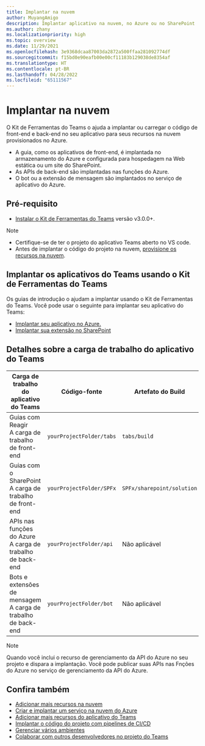 ```yaml
---
title: Implantar na nuvem
author: MuyangAmigo
description: Implantar aplicativo na nuvem, no Azure ou no SharePoint
ms.author: zhany
ms.localizationpriority: high
ms.topic: overview
ms.date: 11/29/2021
ms.openlocfilehash: 3e9368dcaa87003da2872a500ffaa281092774df
ms.sourcegitcommit: f15bd0e90eafb00e00cf11183b129038de8354af
ms.translationtype: HT
ms.contentlocale: pt-BR
ms.lasthandoff: 04/28/2022
ms.locfileid: "65111567"
---
```

# <a name="deploy-to-the-cloud"></a>Implantar na nuvem

O Kit de Ferramentas do Teams o ajuda a implantar ou carregar o código de front-end e back-end no seu aplicativo para seus recursos na nuvem provisionados no Azure.

* A guia, como os aplicativos de front-end, é implantada no armazenamento do Azure e configurada para hospedagem na Web estática ou um site do SharePoint.
* As APIs de back-end são implantadas nas funções do Azure.
* O bot ou a extensão de mensagem são implantados no serviço de aplicativo do Azure.

## <a name="prerequisite"></a>Pré-requisito

* [Instalar o Kit de Ferramentas do Teams](https://marketplace.visualstudio.com/items?itemName=TeamsDevApp.ms-teams-vscode-extension) versão v3.0.0+.

> [!NOTE]
>
> * Certifique-se de ter o projeto do aplicativo Teams aberto no VS code.
> * Antes de implantar o código do projeto na nuvem, [provisione os recursos na nuvem](provision.md).

## <a name="deploy-teams-apps-using-teams-toolkit"></a>Implantar os aplicativos do Teams usando o Kit de Ferramentas do Teams

Os guias de introdução o ajudam a implantar usando o Kit de Ferramentas do Teams. Você pode usar o seguinte para implantar seu aplicativo do Teams:

* [Implantar seu aplicativo no Azure.](/microsoftteams/platform/sbs-gs-javascript?tabs=vscode%2Cvsc%2Cviscode%2Cvcode&tutorial-step=8&branch)
* [Implantar sua extensão no SharePoint](/microsoftteams/platform/sbs-gs-spfx?tabs=vscode%2Cviscode&tutorial-step=4&branch)

## <a name="details-on-teams-app-workload"></a>Detalhes sobre a carga de trabalho do aplicativo do Teams

| Carga de trabalho do aplicativo do Teams | Código-fonte | Artefato do Build| Recurso de destino |
|-------------|----------|---------------|---------------|
|Guias com Reagir </br> A carga de trabalho de front-end| `yourProjectFolder/tabs`| `tabs/build` |Armazenamento do Azure |
|Guias com o SharePoint </br> A carga de trabalho de front-end | `yourProjectFolder/SPFx`| `SPFx/sharepoint/solution` |Catálogo de aplicativos do SharePoint |
|APIs nas funções do Azure </br> A carga de trabalho de back-end | `yourProjectFolder/api`| Não aplicável |Funções do Azure |
|Bots e extensões de mensagem </br> A carga de trabalho de back-end | `yourProjectFolder/bot` | Não aplicável | Serviço do Aplicativo do Azure |

> [!NOTE]
> Quando você inclui o recurso de gerenciamento da API do Azure no seu projeto e dispara a implantação. Você pode publicar suas APIs nas Fnções do Azure no serviço de gerenciamento da API do Azure.

## <a name="see-also"></a>Confira também

* [Adicionar mais recursos na nuvem](add-resource.md)
* [Criar e implantar um serviço na nuvem do Azure](/azure/cloud-services/cloud-services-how-to-create-deploy-portal)
* [Adicionar mais recursos do aplicativo do Teams](add-capability.md)
* [Implantar o código do projeto com pipelines de CI/CD](use-CICD-template.md)
* [Gerenciar vários ambientes](TeamsFx-multi-env.md)
* [Colaborar com outros desenvolvedores no projeto do Teams](TeamsFx-collaboration.md)
